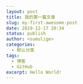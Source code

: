 ```yaml
---
layout: post 
title: 我的第一篇文章 
slug: my-first-awesome-post
date: 2019-12-17 20:34 
status: publish 
author: <sumulige> 
categories:
  - 默认分类
tags: 
  - 博客
  - GitHub
excerpt: Hello World!
---
```

